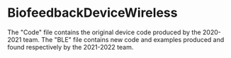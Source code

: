 # BiofeedbackDeviceWireless
The "Code" file contains the original device code produced by the 2020-2021 team.
The "BLE" file contains new code and examples produced and found respectively by the 2021-2022 team.
